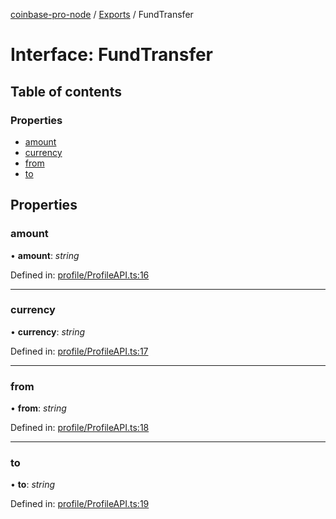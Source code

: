 [coinbase-pro-node](../README.md) / [Exports](../modules.md) / FundTransfer

# Interface: FundTransfer

## Table of contents

### Properties

- [amount](fundtransfer.md#amount)
- [currency](fundtransfer.md#currency)
- [from](fundtransfer.md#from)
- [to](fundtransfer.md#to)

## Properties

### amount

• **amount**: _string_

Defined in: [profile/ProfileAPI.ts:16](https://github.com/bennycode/coinbase-pro-node/blob/1018fbd/src/profile/ProfileAPI.ts#L16)

---

### currency

• **currency**: _string_

Defined in: [profile/ProfileAPI.ts:17](https://github.com/bennycode/coinbase-pro-node/blob/1018fbd/src/profile/ProfileAPI.ts#L17)

---

### from

• **from**: _string_

Defined in: [profile/ProfileAPI.ts:18](https://github.com/bennycode/coinbase-pro-node/blob/1018fbd/src/profile/ProfileAPI.ts#L18)

---

### to

• **to**: _string_

Defined in: [profile/ProfileAPI.ts:19](https://github.com/bennycode/coinbase-pro-node/blob/1018fbd/src/profile/ProfileAPI.ts#L19)
